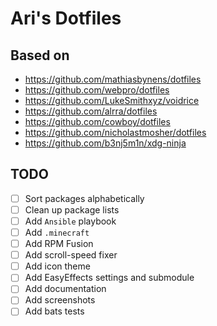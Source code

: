 # Ari's Dotfiles

## Based on

-   https://github.com/mathiasbynens/dotfiles
-   https://github.com/webpro/dotfiles
-   https://github.com/LukeSmithxyz/voidrice
-   https://github.com/alrra/dotfiles
-   https://github.com/cowboy/dotfiles
-   https://github.com/nicholastmosher/dotfiles
-   https://github.com/b3nj5m1n/xdg-ninja

## TODO

-   [ ] Sort packages alphabetically
-   [ ] Clean up package lists
-   [ ] Add `Ansible` playbook
-   [ ] Add `.minecraft`
-   [ ] Add RPM Fusion
-   [ ] Add scroll-speed fixer
-   [ ] Add icon theme
-   [ ] Add EasyEffects settings and submodule
-   [ ] Add documentation
-   [ ] Add screenshots
-   [ ] Add bats tests
